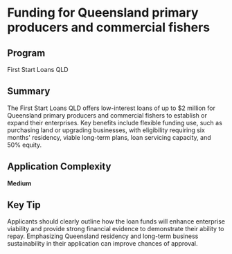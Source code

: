 # Funding for Queensland primary producers and commercial fishers
  
## Program
First Start Loans QLD

## Summary
The First Start Loans QLD offers low-interest loans of up to $2 million for Queensland primary producers and commercial fishers to establish or expand their enterprises. Key benefits include flexible funding use, such as purchasing land or upgrading businesses, with eligibility requiring six months' residency, viable long-term plans, loan servicing capacity, and 50% equity.

## Application Complexity
**Medium**

## Key Tip
Applicants should clearly outline how the loan funds will enhance enterprise viability and provide strong financial evidence to demonstrate their ability to repay. Emphasizing Queensland residency and long-term business sustainability in their application can improve chances of approval.
